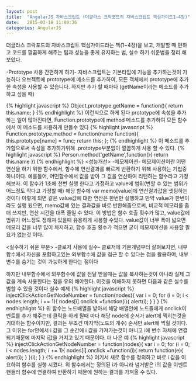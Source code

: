 ```yaml
---
layout: post
title:  "AngularJS 자바스크립트 (더글라스 크락포드의 자바스크립트 핵심가이드1~4장)"
date:   2015-03-18 11:00:36
categories: AngularJS
---
```


더글라스 크락포드의 자바스크립트 핵심가이드라는 책(1~4장)을 보고, 개발할 때 편하고 코드를 깔끔하게 해주는 팁과
성능을 좋게 유지하는 법, 실수 하기 쉬운법을 정리 해보았다.

<Tip>
-Prototype 사용 간편하게 하기-
자바스크립트는 기본타입에 기능을 추가하는것이 가능하다
오브젝트에 prototype에 메소드를 추가하여, 모든 객체에서 prototype에 추가한 속성을 사용할 수 있습니다.
하지만 추가 할 때마다 (getName이라는 메소드를 추가하고 싶을 때)


{% highlight javascript %}
Object.prototype.getName = function(){
  return this.name;
}
{% endhighlight %}
이런식으로 하게 된다 prototype에 속성을 추가하는 일이 많아진다면,
Function.prototype에 method 메소드를 추가하여 모든 함수에서 이 메소드를 사용하게 만들수 있다
{% highlight javascript %}
Function.prototype.method = function(name function){
  this.prototype[name] = func;
  return this;
};
{% endhighlight %}
이 메소드를 추가함으로써 속성을 추가하기위해 .prototype부분없이 깔끔하게 사용 할 수 있다.
{% highlight javascript %}
Person.method('getName',function(){
  return this.name
})
{% endhighlight %}
<성능개선>
  -메모제이션-
메모제이션이란 어떤 연산을 하기 위한 함수에서, 함수에 연산결과를 빠르게 반환하기 위해 사용하는 기법중 하나이다.
예를들어, 어떤함수에서 값을 받아 그 값을 연산하여 리턴하는 함수라고 가정해보자.
이 함수가 1초에 천번 실행 한다고 가정하고
value에 범위(변할 수 있는 범위가 어느정도 작다고 가정할 때)
해당 함수에
var memo[value]에 연산결과값을 셋팅하는 것이다
이렇게 되면 같은 value값에 대한 연산은 한번만 실행하고 만약 value가 한번이라도 실행 됬으면, memo값에 있는 결과값을 바로 반환해줌으로써,
비교적 메모리를 좀더 쓰지만, 연산 시간을 대폭 줄일 수 있다.
이 방법은 함수 호출 횟수가 많고, value값에 범위가 어느정도 정해져 있을때 유용하게 사용할 수있다.
value값이 너무 폭이 넓으면 메모리 값을 너무 많이 차지하고, 함수 호출 횟수가 적으면 굳이 메모제이션을 사용할 필요가 없는것 이다.

<실수하기 쉬운 부분>
 -클로저 사용에 실수-
클로저에 기본개념부터 살펴보자면,
내부함수에서 자신을 포함하고있는 외부함수에 값을 접근 할 수 있다는 점을 활용하여, 내부 변수를 숨기는 것이 가능하게 한다는 점이다
 
하지만 내부함수에서 외부함수에 값을 전달 받을때는 값을 복사하는것이 아니라 실제 그값을 계속 사용한다는 점을 유의 해야한다.
이것을 이해하지 못하면 다음과 같은 실수를 범할 수 있을 것이다
실수 예제
{% highlight javascript %}
injectClickActionGetNodeNumber = function(nodes){
  var i = 0;
  for (i = 0; i < nodes.length; i += 1){
    nodes[i].onclick =function(i){
      alert(i);
    }
  }
}
{% endhighlight %}
위 함수는 노드배열을 받아서 해당 배열안에 노드들에게 onclick이벤트를 추가 해주는데 클릭을 하게 될때 마다 해당 node에 순서가 alert에 찍히는것을 기대하는 함수이지만,
결과는 무조건 마지막(노드의 개수) 순서만 alert에 찍힐 것이다.
그 이유는 for안에서 i 값을 그 순간에 i 값을 가져가는것이 아니고 i에 변수 자체에 연결되기때문에 마지막 i값을 가지고 있기 때문이다.
더 나은 예
{% highlight javascript %}
injectClickActionGetNodeNumber = function(nodes){
  var i = 0;
  for (i = 0; i < nodes.length; i += 1){
    nodes[i].onclick =function(i){
      return function(e){
        alert(i);
      }
    }(i);
  }
}
{% endhighlight %}
여기서 새로 함수를 정의하고  바로 i 값을 이요하여 함수를 실행 시켰다.
위 함수에서는 정의된 i가 아니라 념거받은 i의 값을 이벤트 핸들러 함수에 연결하여 반환하기 때문에
원하는 결과를 가져올 수 있다.
